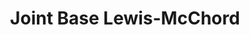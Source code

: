 ---
title: Joint Base Lewis-McChord
url: /joint-base-lewis-mcchord/
latitude: 47.091
longitude: -122.594
---
